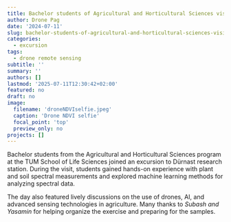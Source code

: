 ```yaml
---
title: Bachelor students of Agricultural and Horticultural Sciences visit Duernast
author: Drone Pag
date: '2024-07-11'
slug: bachelor-students-of-agricultural-and-horticultural-sciences-visit-duernast
categories:
  - excursion
tags:
  - drone remote sensing
subtitle: ''
summary: ''
authors: []
lastmod: '2025-07-11T12:30:42+02:00'
featured: no
draft: no
image:
  filename: 'droneNDVIselfie.jpeg'
  caption: 'Drone NDVI selfie'
  focal_point: 'top'
  preview_only: no
projects: []
---
```


Bachelor students from the Agricultural and Horticultural Sciences program at the TUM School of Life Sciences joined an excursion to Dürnast research station. 
During the visit, students gained hands-on experience with plant and soil spectral measurements and explored machine learning methods for analyzing spectral data. 

The day also featured lively discussions on the use of drones, AI, and advanced sensing technologies in agriculture. Many thanks to *Subash and Yasamin* for helping organize the exercise and preparing for the samples.
